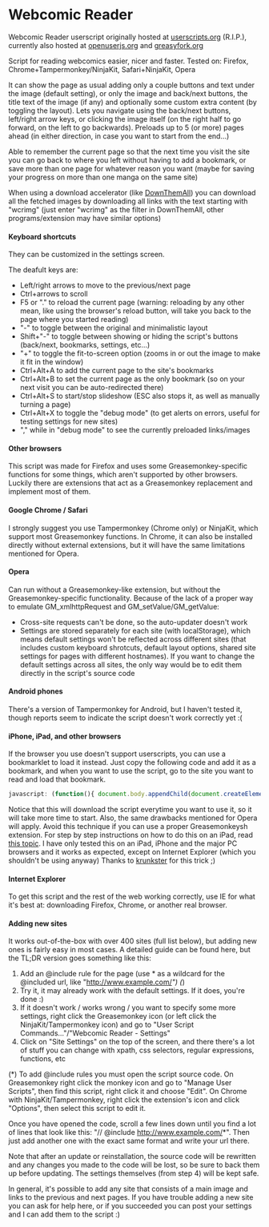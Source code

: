 # Webcomic Reader

Webcomic Reader userscript originally hosted at [userscripts.org](http://userscripts.org/scripts/show/59842) (R.I.P.), currently also hosted at [openuserjs.org](https://openuserjs.org/scripts/ameboide/Webcomic_Reader) and [greasyfork.org](https://greasyfork.org/scripts/3008-webcomic-reader)

Script for reading webcomics easier, nicer and faster. Tested on: Firefox, Chrome+Tampermonkey/NinjaKit, Safari+NinjaKit, Opera

It can show the page as usual adding only a couple buttons and text under the image (default setting), or only the image and back/next buttons, the title text of the image (if any) and optionally some custom extra content (by toggling the layout).
Lets you navigate using the back/next buttons, left/right arrow keys, or clicking the image itself (on the right half to go forward, on the left to go backwards).
Preloads up to 5 (or more) pages ahead (in either direction, in case you want to start from the end...)

Able to remember the current page so that the next time you visit the site you can go back to where you left without having to add a bookmark, or save more than one page for whatever reason you want (maybe for saving your progress on more than one manga on the same site)

When using a download accelerator (like [DownThemAll](https://addons.mozilla.org/en-US/firefox/addon/downthemall/)) you can download all the fetched images by downloading all links with the text starting with "wcrimg" (just enter "wcrimg" as the filter in DownThemAll, other programs/extension may have similar options)

#### Keyboard shortcuts

They can be customized in the settings screen.

The deafult keys are:

* Left/right arrows to move to the previous/next page
* Ctrl+arrows to scroll
* F5 or "." to reload the current page (warning: reloading by any other mean, like using the browser's reload button, will take you back to the page where you started reading)
* "-" to toggle between the original and minimalistic layout
* Shift+"-" to toggle between showing or hiding the script's buttons (back/next, bookmarks, settings, etc...)
* "+" to toggle the fit-to-screen option (zooms in or out the image to make it fit in the window)
* Ctrl+Alt+A to add the current page to the site's bookmarks
* Ctrl+Alt+B to set the current page as the only bookmark (so on your next visit you can be auto-redirected there)
* Ctrl+Alt+S to start/stop slideshow (ESC also stops it, as well as manually turning a page)
* Ctrl+Alt+X to toggle the "debug mode" (to get alerts on errors, useful for testing settings for new sites)
* "," while in "debug mode" to see the currently preloaded links/images

#### Other browsers

This script was made for Firefox and uses some Greasemonkey-specific functions for some things, which aren't supported by other browsers. Luckily there are extensions that act as a Greasemonkey replacement and implement most of them.
#### Google Chrome / Safari

I strongly suggest you use Tampermonkey (Chrome only) or NinjaKit, which support most Greasemonkey functions.
In Chrome, it can also be installed directly without external extensions, but it will have the same limitations mentioned for Opera.

#### Opera

Can run without a Greasemonkey-like extension, but without the Greasemonkey-specific functionality. Because of the lack of a proper way to emulate GM_xmlhttpRequest and GM_setValue/GM_getValue:

* Cross-site requests can't be done, so the auto-updater doesn't work
* Settings are stored separately for each site (with localStorage), which means default settings won't be reflected across different sites (that includes custom keyboard shrotcuts, default layout options, shared site settings for pages with different hostnames). If you want to change the default settings across all sites, the only way would be to edit them directly in the script's source code

#### Android phones

There's a version of Tampermonkey for Android, but I haven't tested it, though reports seem to indicate the script doesn't work correctly yet :(

#### iPhone, iPad, and other browsers

If the browser you use doesn't support userscripts, you can use a bookmarklet to load it instead. Just copy the following code and add it as a bookmark, and when you want to use the script, go to the site you want to read and load that bookmark.
```javascript
javascript: (function(){ document.body.appendChild(document.createElement("script")).src = "http://dl.dropbox.com/u/976471/webcomic_reader.user.js"; })();
```
Notice that this will download the script everytime you want to use it, so it will take more time to start. Also, the same drawbacks mentioned for Opera will apply. Avoid this technique if you can use a proper Greasemonkeysh extension.
For step by step instructions on how to do this on an iPad, read [this topic](http://userscripts.org/topics/70361). I have only tested this on an iPad, iPhone and the major PC browsers and it works as expected, except on Internet Explorer (which you shouldn't be using anyway)
Thanks to [krunkster](http://userscripts.org/users/308335) for this trick ;)

#### Internet Explorer

To get this script and the rest of the web working correctly, use IE for what it's best at: downloading Firefox, Chrome, or another real browser.

#### Adding new sites

It works out-of-the-box with over 400 sites (full list below), but adding new ones is fairly easy in most cases.
A detailed guide can be found here, but the TL;DR version goes something like this:

1. Add an @include rule for the page (use * as a wildcard for the @included url, like "http://www.example.com/*") (*)
2. Try it, it may already work with the default settings. If it does, you're done :)
3.  If it doesn't work / works wrong / you want to specify some more settings, right click the Greasemonkey icon (or left click the NinjaKit/Tampermonkey icon) and go to "User Script Commands..."/"Webcomic Reader - Settings"
4. Click on "Site Settings" on the top of the screen, and there there's a lot of stuff you can change with xpath, css selectors, regular expressions, functions, etc

(\*) To add @include rules you must open the script source code. On Greasemonkey right click the monkey icon and go to "Manage User Scripts", then find this script, right click it and choose "Edit". On Chrome with NinjaKit/Tampermonkey, right click the extension's icon and click "Options", then select this script to edit it.

Once you have opened the code, scroll a few lines down until you find a lot of lines that look like this: "// @include http://www.example.com/*". Then just add another one with the exact same format and write your url there.

Note that after an update or reinstallation, the source code will be rewritten and any changes you made to the code will be lost, so be sure to back them up before updating. The settings themselves (from step 4) will be kept safe.

In general, it's possible to add any site that consists of a main image and links to the previous and next pages. If you have trouble adding a new site you can ask for help here, or if you succeeded you can post your settings and I can add them to the script :)
